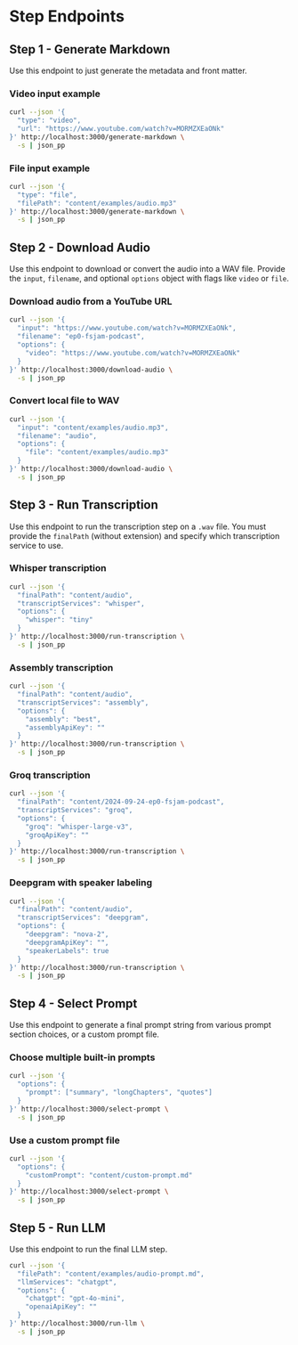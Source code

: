 # Step Endpoints

## Step 1 - Generate Markdown

Use this endpoint to just generate the metadata and front matter.

### Video input example

```bash
curl --json '{
  "type": "video",
  "url": "https://www.youtube.com/watch?v=MORMZXEaONk"
}' http://localhost:3000/generate-markdown \
  -s | json_pp
```

### File input example

```bash
curl --json '{
  "type": "file",
  "filePath": "content/examples/audio.mp3"
}' http://localhost:3000/generate-markdown \
  -s | json_pp
```

## Step 2 - Download Audio

Use this endpoint to download or convert the audio into a WAV file. Provide the `input`, `filename`, and optional `options` object with flags like `video` or `file`.

### Download audio from a YouTube URL

```bash
curl --json '{
  "input": "https://www.youtube.com/watch?v=MORMZXEaONk",
  "filename": "ep0-fsjam-podcast",
  "options": {
    "video": "https://www.youtube.com/watch?v=MORMZXEaONk"
  }
}' http://localhost:3000/download-audio \
  -s | json_pp
```

### Convert local file to WAV

```bash
curl --json '{
  "input": "content/examples/audio.mp3",
  "filename": "audio",
  "options": {
    "file": "content/examples/audio.mp3"
  }
}' http://localhost:3000/download-audio \
  -s | json_pp
```

## Step 3 - Run Transcription

Use this endpoint to run the transcription step on a `.wav` file. You must provide the `finalPath` (without extension) and specify which transcription service to use.

### Whisper transcription

```bash
curl --json '{
  "finalPath": "content/audio",
  "transcriptServices": "whisper",
  "options": {
    "whisper": "tiny"
  }
}' http://localhost:3000/run-transcription \
  -s | json_pp
```

### Assembly transcription

```bash
curl --json '{
  "finalPath": "content/audio",
  "transcriptServices": "assembly",
  "options": {
    "assembly": "best",
    "assemblyApiKey": ""
  }
}' http://localhost:3000/run-transcription \
  -s | json_pp
```

### Groq transcription

```bash
curl --json '{
  "finalPath": "content/2024-09-24-ep0-fsjam-podcast",
  "transcriptServices": "groq",
  "options": {
    "groq": "whisper-large-v3",
    "groqApiKey": ""
  }
}' http://localhost:3000/run-transcription \
  -s | json_pp
```

### Deepgram with speaker labeling

```bash
curl --json '{
  "finalPath": "content/audio",
  "transcriptServices": "deepgram",
  "options": {
    "deepgram": "nova-2",
    "deepgramApiKey": "",
    "speakerLabels": true
  }
}' http://localhost:3000/run-transcription \
  -s | json_pp
```

## Step 4 - Select Prompt

Use this endpoint to generate a final prompt string from various prompt section choices, or a custom prompt file.

### Choose multiple built-in prompts

```bash
curl --json '{
  "options": {
    "prompt": ["summary", "longChapters", "quotes"]
  }
}' http://localhost:3000/select-prompt \
  -s | json_pp
```

### Use a custom prompt file

```bash
curl --json '{
  "options": {
    "customPrompt": "content/custom-prompt.md"
  }
}' http://localhost:3000/select-prompt \
  -s | json_pp
```

## Step 5 - Run LLM

Use this endpoint to run the final LLM step.

```bash
curl --json '{
  "filePath": "content/examples/audio-prompt.md",
  "llmServices": "chatgpt",
  "options": {
    "chatgpt": "gpt-4o-mini",
    "openaiApiKey": ""
  }
}' http://localhost:3000/run-llm \
  -s | json_pp
```